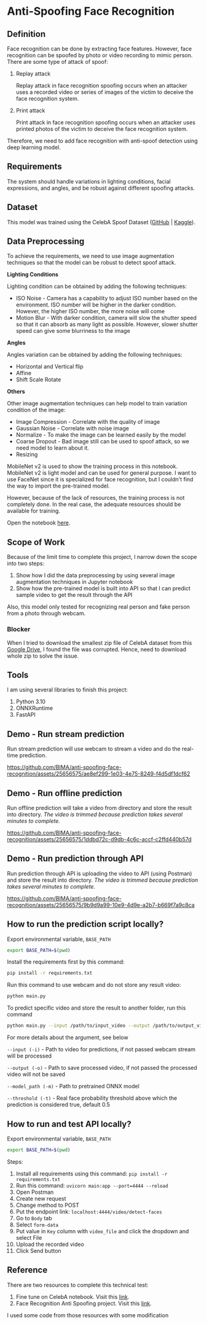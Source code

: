 # Anti-Spoofing Face Recognition

## Definition

Face recognition can be done by extracting face features. However, face recognition can be spoofed by photo or video recording to mimic person. There are some type of attack of spoof:

1. Replay attack
    
    Replay attack in face recognition spoofing occurs when an attacker uses a recorded video or series of images of the victim to deceive the face recognition system.
    
2. Print attack
    
    Print attack in face recognition spoofing occurs when an attacker uses printed photos of the victim to deceive the face recognition system.

Therefore, we need to add face recognition with anti-spoof detection using deep learning model.

## Requirements

The system should handle variations in lighting conditions, facial expressions, and angles, and be robust against different spoofing attacks.

## Dataset

This model was trained using the CelebA Spoof Dataset ([GitHub](https://github.com/ZhangYuanhan-AI/CelebA-Spoof) | [Kaggle](https://www.kaggle.com/datasets/attentionlayer241/celeba-spoof-for-face-antispoofing)).

## Data Preprocessing

To achieve the requirements, we need to use image augmentation techniques so that the model can be robust to detect spoof attack.

**Lighting Conditions**

Lighting condition can be obtained by adding the following techniques:

- ISO Noise - Camera has a capability to adjust ISO number based on the environment. ISO number will be higher in the darker condition. However, the higher ISO number, the more noise will come
- Motion Blur - With darker condition, camera will slow the shutter speed so that it can absorb as many light as possible. However, slower shutter speed can give some blurriness to the image

**Angles**

Angles variation can be obtained by adding the following techniques:

- Horizontal and Vertical flip
- Affine
- Shift Scale Rotate

**Others**

Other image augmentation techniques can help model to train variation condition of the image:

- Image Compression - Correlate with the quality of image
- Gaussian Noise - Correlate with noise image
- Normalize - To make the image can be learned easily by the model
- Coarse Dropout - Bad image still can be used to spoof attack, so we need model to learn about it.
- Resizing


MobileNet v2 is used to show the training process in this notebook. MobileNet v2 is light model and can be used for general purpose. I want to use FaceNet since it is specialized for face recognition, but I couldn't find the way to import the pre-trained model.

However, because of the lack of resources, the training process is not completely done. In the real case, the adequate resources should be available for training.

Open the notebook [here](https://github.com/BIMA/anti-spoofing-face-recognition/blob/main/notebook/satnusapersada-technical-test-mobilenet.ipynb).

## Scope of Work

Because of the limit time to complete this project, I narrow down the scope into two steps:

1. Show how I did the data preprocessing by using several image augmentation techniques in Jupyter notebook
2. Show how the pre-trained model is built into API so that I can predict sample video to get the result through the API

Also, this model only tested for recognizing real person and fake person from a photo through webcam.

### Blocker
When I tried to download the smallest zip file of CelebA dataset from this [Google Drive](https://drive.google.com/drive/folders/1OW_1bawO79pRqdVEVmBzp8HSxdSwln_Z), I found the file was corrupted. Hence, need to download whole zip to solve the issue.

## Tools

I am using several libraries to finish this project:

1. Python 3.10
2. ONNXRuntime
3. FastAPI

## Demo - Run stream prediction

Run stream prediction will use webcam to stream a video and do the real-time prediction.

https://github.com/BIMA/anti-spoofing-face-recognition/assets/25656575/ae8ef299-1e03-4e75-8249-f4d5df1dcf62


## Demo - Run offline prediction


Run offline prediction will take a video from directory and store the result into directory. *The video is trimmed because prediction takes several minutes to complete.*

https://github.com/BIMA/anti-spoofing-face-recognition/assets/25656575/1ddbd72c-d9db-4c6c-accf-c2ffd440b57d

## Demo - Run prediction through API

Run prediction through API is uploading the video to API (using Postman) and store the result into directory. *The video is trimmed because prediction takes several minutes to complete.*

https://github.com/BIMA/anti-spoofing-face-recognition/assets/25656575/9b9d9a99-10e9-4d9e-a2b7-b669f7a9c8ca

## How to run the prediction script locally?

Export environmental variable, `BASE_PATH`

```bash
export BASE_PATH=$(pwd)
```

Install the requirements first by this command:

```bash
pip install -r requirements.txt
```

Run this command to use webcam and do not store any result video:

```bash
python main.py
```

To predict specific video and store the result to another folder, run this command

```bash
python main.py --input /path/to/input_video --output /path/to/output_video
```

For more details about the argument, see below


`--input (-i)` - Path to video for predictions, if not passed webcam stream will be processed

`--output (-o)` - Path to save processed video, if not passed the processed video will not be saved

`--model_path (-m)` - Path to pretrained ONNX model

`--threshold (-t)` - Real face probability threshold above which the prediction is considered true, default 0.5


## How to run and test API locally?

Export environmental variable, `BASE_PATH`

```bash
export BASE_PATH=$(pwd)
```

Steps:

1. Install all requirements using this command: `pip install -r requirements.txt`
2. Run this command: `uvicorn main:app --port=4444 --reload`
3. Open Postman
4. Create new request
5. Change method to POST
6. Put the endpoint link: `localhost:4444/video/detect-faces`
7. Go to `Body` tab
8. Select `form-data`
9. Put value in `Key` column with `video_file` and click the dropdown and select File
10. Upload the recorded video
11. Click Send button


## Reference

There are two resources to complete this technical test:

1. Fine tune on CelebA notebook. Visit this [link](https://www.kaggle.com/code/shijunjie07/fine-tune-on-celeba-dataset-for-pc-pad-phone).
2. Face Recognition Anti Spoofing project. Visit this [link](https://github.com/hairymax/Face-AntiSpoofing).

I used some code from those resources with some modification
